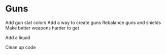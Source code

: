 Guns
==

  Add gun stat colors
  Add a way to create guns
  Rebalance guns and shields
  Make better weapons harder to get
  
Add a liquid

Clean up code
